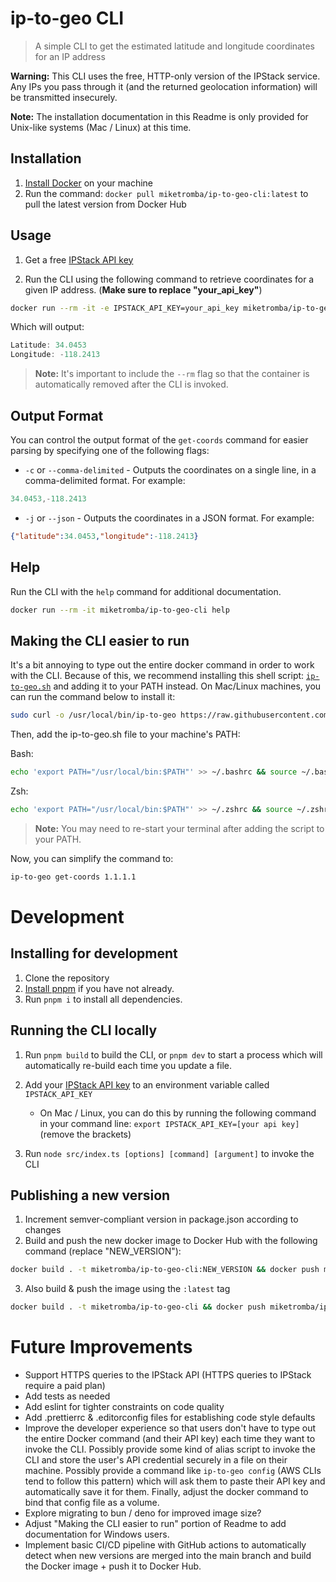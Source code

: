# ip-to-geo CLI
> A simple CLI to get the estimated latitude and longitude coordinates for an IP address

**Warning:** This CLI uses the free, HTTP-only version of the IPStack service. Any IPs you pass through it (and the returned geolocation information) will be transmitted insecurely.

**Note:** The installation documentation in this Readme is only provided for Unix-like systems (Mac / Linux) at this time.

## Installation
1. [Install Docker](https://www.docker.com/get-started/) on your machine
2. Run the command: `docker pull miketromba/ip-to-geo-cli:latest` to pull the latest version from Docker Hub

## Usage
1. Get a free [IPStack API key](https://ipstack.com/api-key)
<!-- and add it to an environment variable called `IPSTACK_API_KEY` -->
<!-- - On Mac / Linux, you can do this by running the following command in your command line: `export IPSTACK_API_KEY=[your api key]` (remove the brackets) -->

2. Run the CLI using the following command to retrieve coordinates for a given IP address. (**Make sure to replace "your_api_key"**)

```sh
docker run --rm -it -e IPSTACK_API_KEY=your_api_key miketromba/ip-to-geo-cli get-coords 1.1.1.1
```
Which will output:
```c
Latitude: 34.0453
Longitude: -118.2413
```
> **Note:** It's important to include the `--rm` flag so that the container is automatically removed after the CLI is invoked.


## Output Format
You can control the output format of the `get-coords` command for easier parsing by specifying one of the following flags:
- `-c` or `--comma-delimited` - Outputs the coordinates on a single line, in a comma-delimited format. For example: 
```c
34.0453,-118.2413
```
- `-j` or `--json` - Outputs the coordinates in a JSON format. For example: 
```json
{"latitude":34.0453,"longitude":-118.2413}
```

## Help
Run the CLI with the `help` command for additional documentation.
```sh
docker run --rm -it miketromba/ip-to-geo-cli help
```

## Making the CLI easier to run
It's a bit annoying to type out the entire docker command in order to work with the CLI. Because of this, we recommend installing this shell script: [`ip-to-geo.sh`](/ip-to-geo.sh) and adding it to your PATH instead.
On Mac/Linux machines, you can run the command below to install it:
```sh
sudo curl -o /usr/local/bin/ip-to-geo https://raw.githubusercontent.com/miketromba/ip-to-geo-cli/main/ip-to-geo.sh && sudo chmod +x /usr/local/bin/ip-to-geo
```
Then, add the ip-to-geo.sh file to your machine's PATH:

Bash:
```sh
echo 'export PATH="/usr/local/bin:$PATH"' >> ~/.bashrc && source ~/.bashrc
```
Zsh:
```sh
echo 'export PATH="/usr/local/bin:$PATH"' >> ~/.zshrc && source ~/.zshrc
```
> **Note:** You may need to re-start your terminal after adding the script to your PATH.

Now, you can simplify the command to:
```sh
ip-to-geo get-coords 1.1.1.1
```


# Development

## Installing for development
1. Clone the repository
2. [Install pnpm](https://pnpm.io/installation) if you have not already.
3. Run `pnpm i` to install all dependencies.

## Running the CLI locally
1. Run `pnpm build` to build the CLI, or `pnpm dev` to start a process which will automatically re-build each time you update a file.
2. Add your [IPStack API key](https://ipstack.com/api-key) to an environment variable called `IPSTACK_API_KEY`
    - On Mac / Linux, you can do this by running the following command in your command line: `export IPSTACK_API_KEY=[your api key]` (remove the brackets)

3. Run `node src/index.ts [options] [command] [argument]` to invoke the CLI

## Publishing a new version
1. Increment semver-compliant version in package.json according to changes
2. Build and push the new docker image to Docker Hub with the following command (replace "NEW_VERSION"):
```sh
docker build . -t miketromba/ip-to-geo-cli:NEW_VERSION && docker push miketromba/ip-to-geo-cli:NEW_VERSION
```
3. Also build & push the image using the `:latest` tag
```sh
docker build . -t miketromba/ip-to-geo-cli && docker push miketromba/ip-to-geo-cli:latest
```

# Future Improvements
- Support HTTPS queries to the IPStack API (HTTPS queries to IPStack require a paid plan)
- Add tests as needed
- Add eslint for tighter constraints on code quality
- Add .prettierrc & .editorconfig files for establishing code style defaults
- Improve the developer experience so that users don't have to type out the entire Docker command (and their API key) each time they want to invoke the CLI. Possibly provide some kind of alias script to invoke the CLI and store the user's API credential securely in a file on their machine. Possibly provide a command like `ip-to-geo config` (AWS CLIs tend to follow this pattern) which will ask them to paste their API key and automatically save it for them. Finally, adjust the docker command to bind that config file as a volume.
- Explore migrating to bun / deno for improved image size?
- Adjust "Making the CLI easier to run" portion of Readme to add documentation for Windows users.
- Implement basic CI/CD pipeline with GitHub actions to automatically detect when new versions are merged into the main branch and build the Docker image + push it to Docker Hub.